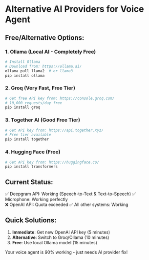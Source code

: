 # Alternative AI Providers for Voice Agent

## Free/Alternative Options:

### 1. Ollama (Local AI - Completely Free)
```bash
# Install Ollama
# Download from: https://ollama.ai/
ollama pull llama2  # or llama3
pip install ollama
```

### 2. Groq (Very Fast, Free Tier)
```python
# Get free API key from: https://console.groq.com/
# 10,000 requests/day free
pip install groq
```

### 3. Together AI (Good Free Tier)
```python
# Get API key from: https://api.together.xyz/
# Free tier available
pip install together
```

### 4. Hugging Face (Free)
```python
# Get API key from: https://huggingface.co/
pip install transformers
```

## Current Status:
✅ Deepgram API: Working (Speech-to-Text & Text-to-Speech)
✅ Microphone: Working perfectly  
❌ OpenAI API: Quota exceeded
✅ All other systems: Working

## Quick Solutions:
1. **Immediate**: Get new OpenAI API key (5 minutes)
2. **Alternative**: Switch to Groq/Ollama (10 minutes)
3. **Free**: Use local Ollama model (15 minutes)

Your voice agent is 90% working - just needs AI provider fix!
